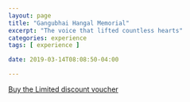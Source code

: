 ```yaml
---
layout: page
title: "Gangubhai Hangal Memorial"
excerpt: "The voice that lifted countless hearts"
categories: experience
tags: [ experience ]

date: 2019-03-14T08:08:50-04:00

---
```



[Buy the Limited discount voucher](https://ti.to/the-hd-tour/hd-limited-edition-march)
